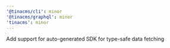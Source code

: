 ```yaml
---
'@tinacms/cli': minor
'@tinacms/graphql': minor
'tinacms': minor
---
```


Add support for auto-generated SDK for type-safe data fetching
